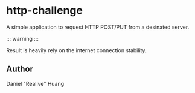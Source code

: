 # http-challenge
A simple application to request HTTP POST/PUT from a desinated server.

::: warning :::

Result is heavily rely on the internet connection stability.


## Author
Daniel "Realive" Huang
